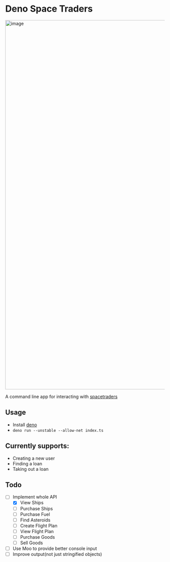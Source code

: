 # Deno Space Traders

<img width="1167" alt="image" src="https://user-images.githubusercontent.com/827851/109902764-e8da5d80-7c68-11eb-996c-a6834a1e0e96.png">

A command line app for interacting with [spacetraders](spacetraders.io)

## Usage

- Install [deno](https://deno.land/)
- `deno run --unstable --allow-net index.ts`

## Currently supports:

- Creating a new user
- Finding a loan
- Taking out a loan

## Todo

- [ ] Implement whole API
  - [x] View Ships
  - [ ] Purchase Ships
  - [ ] Purchase Fuel
  - [ ] Find Asteroids
  - [ ] Create Flight Plan
  - [ ] View Flight Plan
  - [ ] Purchase Goods
  - [ ] Sell Goods
- [ ] Use Moo to provide better console input
- [ ] Improve output(not just stringified objects)
